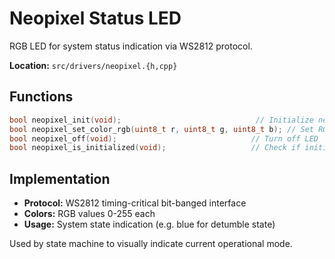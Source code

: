 # Neopixel Status LED

RGB LED for system status indication via WS2812 protocol.

**Location:** `src/drivers/neopixel.{h,cpp}`

## Functions
```cpp
bool neopixel_init(void);                              // Initialize neopixel driver
bool neopixel_set_color_rgb(uint8_t r, uint8_t g, uint8_t b); // Set RGB color (0-255)
bool neopixel_off(void);                              // Turn off LED
bool neopixel_is_initialized(void);                   // Check if initialized
```

## Implementation
- **Protocol:** WS2812 timing-critical bit-banged interface
- **Colors:** RGB values 0-255 each
- **Usage:** System state indication (e.g. blue for detumble state)

Used by state machine to visually indicate current operational mode.